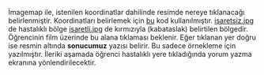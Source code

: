 İmagemap ile, istenilen koordinatlar dahilinde resimde nereye tıklanacağı belirlenmiştir. Koordinatları belirlemek için [bu](https://github.com/maydogan/imagemap/blob/master/koordinat_bul.html) kod kullanılmıştır. [isaretsiz.jpg](https://github.com/maydogan/imagemap/blob/master/isaretsiz.jpg) de hastalıklı bölge [isaretli.jpg](https://github.com/maydogan/imagemap/blob/master/isaretli.jpg) de
kırmızıyla (kabataslak) belirtilen bölgedir. Öğrencinin film üzerinde bu alana tıklaması beklenir. Eğer
tıklanan yer doğru ise resmin altında **sonucumuz** yazısı belirir. Bu sadece
örnekleme için yazılmıştır. İleriki aşamada öğrenci hastalıklı yere
tıkladığında yorum yazma ekranına yönlendirilecektir.
